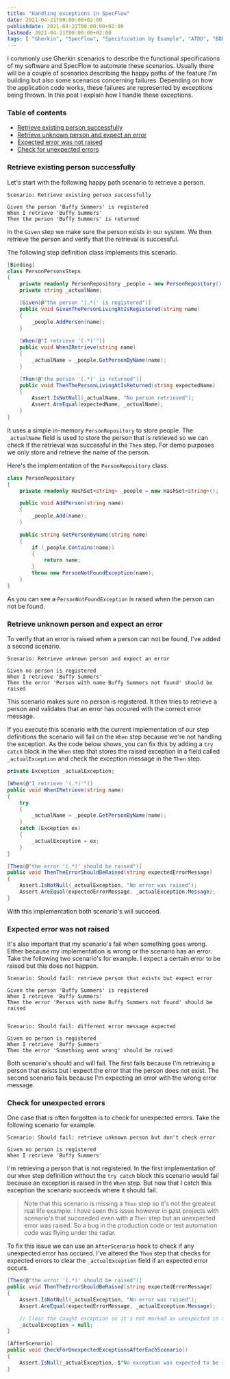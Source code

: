 ```yaml
---
title: "Handling exceptions in SpecFlow"
date: 2021-04-21T00:00:00+02:00
publishdate: 2021-04-21T00:00:00+02:00
lastmod: 2021-04-21T00:00:00+02:00
tags: [ "Gherkin", "SpecFlow", "Specification by Example", "ATDD", "BDD", "Test Automation", "Cleaner Code" ]
---
```


I commonly use Gherkin scenarios to describe the functional specifications of my software and SpecFlow to automate these scenarios. Usually there will be a couple of scenarios describing the happy paths of the feature I'm building but also some scenarios concerning failures. Depending on how the application code works, these failures are represented by exceptions being thrown. In this post I explain how I handle these exceptions.

### Table of contents

- [Retrieve existing person successfully](#retrieve-existing-person-successfully)
- [Retrieve unknown person and expect an error](#retrieve-unknown-person-and-expect-an-error)
- [Expected error was not raised](#expected-error-was-not-raised)
- [Check for unexpected errors](#check-for-unexpected-errors)

### Retrieve existing person successfully

Let's start with the following happy path scenario to retrieve a person.

```gherkin
Scenario: Retrieve existing person successfully

Given the person 'Buffy Summers' is registered
When I retrieve 'Buffy Summers'
Then the person 'Buffy Summers' is returned
```

In the `Given` step we make sure the person exists in our system. We then retrieve the person and verify that the retrieval is successful.

The following step definition class implements this scenario.

```csharp
[Binding]
class PersonPersonsSteps
{
    private readonly PersonRepository _people = new PersonRepository();
    private string _actualName;

    [Given(@"the person '(.*)' is registered")]
    public void GivenThePersonLivingAtIsRegistered(string name)
    {
        _people.AddPerson(name);
    }
        
    [When(@"I retrieve '(.*)'")]
    public void WhenIRetrieve(string name)
    {
        _actualName = _people.GetPersonByName(name);
    }

    [Then(@"the person '(.*)' is returned")]
    public void ThenThePersonLivingAtIsReturned(string expectedName)
    {
        Assert.IsNotNull(_actualName, "No person retrieved");
        Assert.AreEqual(expectedName, _actualName);
    }
}
```

It uses a simple in-memory `PersonRepository` to store people. The `_actualName` field is used to store the person that is retrieved so we can check if the retrieval was successful in the `Then` step. For demo purposes we only store and retrieve the name of the person.

Here's the implementation of the `PersonRepository` class.

```csharp
class PersonRepository
{
    private readonly HashSet<string> _people = new HashSet<string>();

    public void AddPerson(string name)
    {
        _people.Add(name);
    }

    public string GetPersonByName(string name)
    {
        if (_people.Contains(name))
        {
            return name;
        }
        throw new PersonNotFoundException(name);
    }
}
```

As you can see a `PersonNotFoundException` is raised when the person can not be found.

### Retrieve unknown person and expect an error

To verify that an error is raised when a person can not be found, I've added a second scenario.

```gherkin
Scenario: Retrieve unknown person and expect an error

Given no person is registered
When I retrieve 'Buffy Summers'
Then the error 'Person with name Buffy Summers not found' should be raised
```

This scenario makes sure no person is registered. It then tries to retrieve a person and validates that an error has occured with the correct error message.

If you execute this scenario with the current implementation of our step definitions the scenario will fail on the `When` step because we're not handling the exception. As the code below shows, you can fix this by adding a `try catch` block in the `When` step that stores the raised exception in a field called `_actualException` and check the exception message in the `Then` step.

```csharp
private Exception _actualException;

[When(@"I retrieve '(.*)'")]
public void WhenIRetrieve(string name)
{
    try
    {
        _actualName = _people.GetPersonByName(name);
    }
    catch (Exception ex)
    {
        _actualException = ex;
    }
}

[Then(@"the error '(.*)' should be raised")]
public void ThenTheErrorShouldBeRaised(string expectedErrorMessage)
{
    Assert.IsNotNull(_actualException, "No error was raised");
    Assert.AreEqual(expectedErrorMessage, _actualException.Message);
}
```

With this implementation both scenario's will succeed.

### Expected error was not raised

It's also important that my scenario's fail when something goes wrong. Either because my implementation is wrong or the scenario has an error. Take the following two scenario's for example. I expect a certain error to be raised but this does not happen.

```gherkin
Scenario: Should fail: retrieve person that exists but expect error

Given the person 'Buffy Summers' is registered
When I retrieve 'Buffy Summers'
Then the error 'Person with name Buffy Summers not found' should be raised


Scenario: Should fail: different error message expected

Given no person is registered
When I retrieve 'Buffy Summers'
Then the error 'Something went wrong' should be raised
```

Both scenario's should and will fail. The first fails because I'm retrieving a person that exists but I expect the error that the person does not exist. The second scenario fails because I'm expecting an error with the wrong error message.

### Check for unexpected errors

One case that is often forgotten is to check for unexpected errors. Take the following scenario for example.

```gherkin
Scenario: Should fail: retrieve unknown person but don't check error

Given no person is registered
When I retrieve 'Buffy Summers'
```

I'm retrieving a person that is not registered. In the first implementation of our `When` step definition without the `try catch` block this scenario would fail because an exception is raised in the `When` step. But now that I catch this exception the scenario succeeds where it should fail.

> Note that this scenario is missing a `Then` step so it's not the greatest real life example. I have seen this issue however in past projects with scenario's that succeeded even with a `Then` step but an unexpected error was raised. So a bug in the production code or test automation code was flying under the radar.

To fix this issue we can use an `AfterScenario` hook to check if any unexpected error has occured. I've altered the `Then` step that checks for expected errors to clear the `_actualException` field if an expected error occurs.


```csharp
[Then(@"the error '(.*)' should be raised")]
public void ThenTheErrorShouldBeRaised(string expectedErrorMessage)
{
    Assert.IsNotNull(_actualException, "No error was raised");
    Assert.AreEqual(expectedErrorMessage, _actualException.Message);

    // Clear the caught exception so it's not marked as unexpected in the AfterScenario hook
    _actualException = null;
}

[AfterScenario]
public void CheckForUnexpectedExceptionsAfterEachScenario()
{
    Assert.IsNull(_actualException, $"No exception was expected to be raised but found exception: {_actualException}");
}
```
